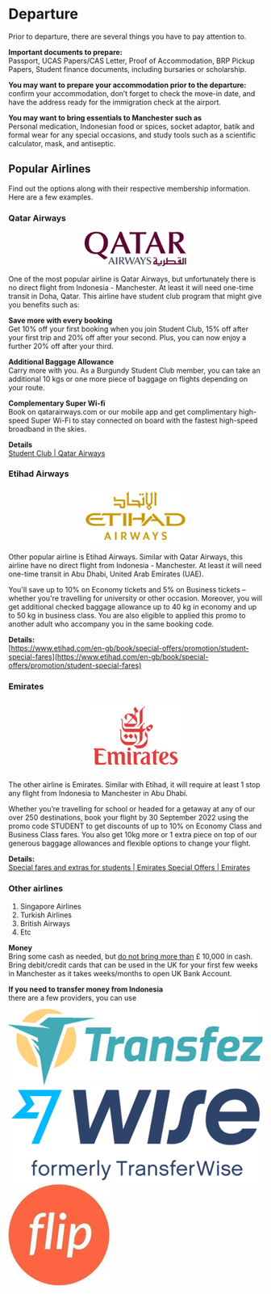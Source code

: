 # Departure    
Prior to departure, there are several things you have to pay attention to. 

**Important documents to prepare:**   
Passport, UCAS Papers/CAS Letter, Proof of Accommodation, BRP Pickup Papers, Student finance documents, including bursaries or scholarship.

**You may want to prepare your accommodation prior to the departure:**     
confirm your accommodation, don’t forget to check the move-in date, and have the address ready for the immigration check at the airport.   

**You may want to bring essentials to Manchester such as**   
Personal medication, Indonesian food or spices, socket adaptor, batik and formal wear for any special occasions, and study tools such as a scientific calculator, mask, and antiseptic.  

## Popular Airlines    
Find out the options along with their respective membership information. Here are a few examples.    

### Qatar Airways 

<p align="center">
  <img src="../images/image27.png" height=40% width= 40%>
</p>   

One of the most popular airline is Qatar Airways, but unfortunately there is no direct flight from Indonesia - Manchester. At least it will need one-time transit in Doha, Qatar. This airline have student club program that might give you benefits such as:   

**Save more with every booking**   
Get 10% off your first booking when you join Student Club, 15% off after your first trip and 20% off after your second. Plus, you can now enjoy a further 20% off after your third.   

**Additional Baggage Allowance**   
Carry more with you. As a Burgundy Student Club member, you can take an additional 10 kgs or one more piece of baggage on flights depending on your route.   

**Complementary Super Wi-fi**   
Book on qatarairways.com or our mobile app and get complimentary high-speed Super Wi-Fi to stay connected on board with the fastest high-speed broadband in the skies. 

**Details**   
[Student Club | Qatar Airways](https://www.qatarairways.com/en-gb/student-club.html?iid=ALL66256220)       

### Etihad Airways     

<p align="center">
  <img src="../images/image24.png" height=40% width= 40%>
</p>   

Other popular airline is Etihad Airways. Similar with Qatar Airways, this airline have no direct flight from Indonesia - Manchester. At least it will need one-time transit in Abu Dhabi, United Arab Emirates (UAE).   

You'll save up to 10% on Economy tickets and 5% on Business tickets – whether you're travelling for university or other occasion. Moreover, you will get additional checked baggage allowance up to 40 kg in economy and up to 50 kg in business class. You are also eligible to applied this promo to another adult who accompany you in the same booking code.   

**Details:**   
[https://www.etihad.com/en-gb/book/special-offers/promotion/student-special-fares](https://www.etihad.com/en-gb/book/special-offers/promotion/student-special-fares)   

### Emirates    

<p align="center">
  <img src="../images/image33.png" height=40% width= 40%>
</p>    

The other airline is Emirates. Similar with Etihad, it will require at least 1 stop any flight from Indonesia to Manchester in Abu Dhabi.   

Whether you’re travelling for school or headed for a getaway at any of our over 250 destinations, book your flight by 30 September 2022 using the promo code STUDENT to get discounts of up to 10% on Economy Class and Business Class fares. You also get 10kg more or 1 extra piece on top of our generous baggage allowances and flexible options to change your flight.   

**Details:**  
[Special fares and extras for students | Emirates Special Offers | Emirates](https://www.emirates.com/english/special-offers/student-special-fares/)   

### Other airlines   
1. Singapore Airlines
2. Turkish Airlines 
3. British Airways 
4. Etc 

**Money**   
Bring some cash as needed, but [do not bring more than](https://www.gov.uk/bringing-cash-into-uk) £ 10,000 in cash. Bring debit/credit cards that can be used in the UK for your first few weeks in Manchester as it takes weeks/months to open UK Bank Account.    

**If you need to transfer money from Indonesia**    
there are a few providers, you can use  

![Transfez](../images/image45.png)    
![Wise](../images/image47.png)      
![Flip](../images/image46.jpg)




